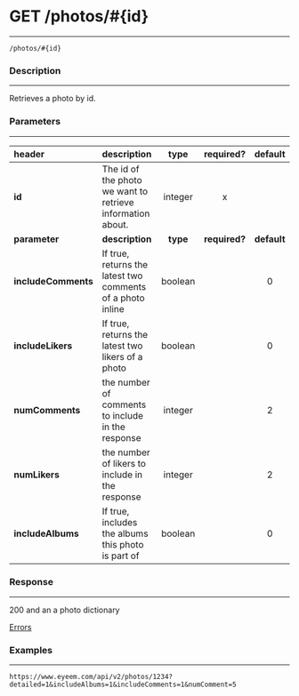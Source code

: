 # GET /photos/#{id} 
***
`/photos/#{id}`

### Description
***
Retrieves a photo by id.

### Parameters
***

|header| description| type |required? |default|
|:---------|:--------------|:----------:|:------------:|:------------:|
|**id**|The id of the photo we want to retrieve information about.|integer|x||
|**parameter**| **description**| **type** |**required?** |**default**|
|**includeComments**| If true, returns the latest two comments of a photo inline|boolean||0|
|**includeLikers**|If true, returns the latest two likers of a photo|boolean||0|
|**numComments**|the number of comments to include in the response|integer||2|
|**numLikers**|the number of likers to include in the response|integer||2|
|**includeAlbums**| If true, includes the albums this photo is part of|boolean||0|

### Response
***


200 and an a photo dictionary

[Errors](../../resources/errors.md#files)

### Examples
***

`https://www.eyeem.com/api/v2/photos/1234?detailed=1&includeAlbums=1&includeComments=1&numComment=5`
